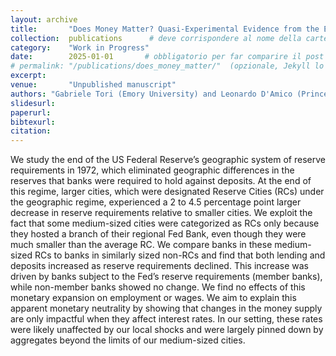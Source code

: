 ```yaml
---
layout: archive
title:       "Does Money Matter? Quasi-Experimental Evidence from the End of Geographic Reserve Requirements"
collection:  publications      # deve corrispondere al nome della cartella _publications
category:    "Work in Progress"
date:        2025-01-01       # obbligatorio per far comparire il post
# permalink: "/publications/does_money_matter/"  (opzionale, Jekyll lo calcola da solo)
excerpt:     
venue:       "Unpublished manuscript"
authors: "Gabriele Tori (Emory University) and Leonardo D'Amico (Princeton University)"
slidesurl:   
paperurl:    
bibtexurl:   
citation:    
---
```


We study the end of the US Federal Reserve’s geographic system of reserve requirements in 1972, which eliminated geographic differences in the reserves that banks were required to hold against deposits. At the end of this regime, larger cities, which were designated Reserve Cities (RCs) under the geographic regime, experienced a 2 to 4.5 percentage point larger decrease in reserve requirements relative to smaller cities. We exploit the fact that some medium-sized cities were categorized as RCs only because they hosted a branch of their regional Fed Bank, even though they were much smaller than the average RC. We compare banks in these medium-sized RCs to banks in similarly sized non-RCs and find that both lending and deposits increased as reserve requirements declined. This increase was driven by banks subject to the Fed’s reserve requirements (member banks), while non-member banks showed no change. We find no effects of this monetary expansion on employment or wages. We aim to explain this apparent monetary neutrality by showing that changes in the money supply are only impactful when they affect interest rates. In our setting, these rates were likely unaffected by our local shocks and were largely pinned down by aggregates beyond the limits of our medium-sized cities.
